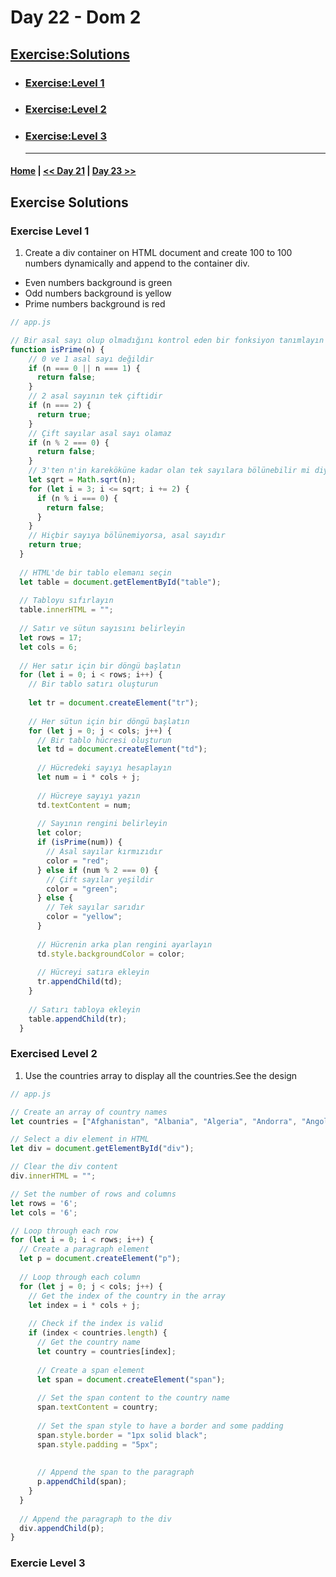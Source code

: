 
  # Day 22  - Dom 2
 

## [Exercise:Solutions](#exercise-solutions)

- ### [Exercise:Level 1](#exercises-level-1)
- ### [Exercise:Level 2](#exercises-level-2)
- ### [Exercise:Level 3](#exercises-level-3) <hr>


 #### [Home](../README.md) | [<< Day 21](./21_day_DOM.md) | [Day 23 >>](./23_day_event.md)

## Exercise Solutions

### Exercise Level 1

1. Create a div container on HTML document and create 100 to 100 numbers dynamically and append to the container div.
- Even numbers background is green
- Odd numbers background is yellow
- Prime numbers background is red

```js
// app.js

// Bir asal sayı olup olmadığını kontrol eden bir fonksiyon tanımlayın
function isPrime(n) {
    // 0 ve 1 asal sayı değildir
    if (n === 0 || n === 1) {
      return false;
    }
    // 2 asal sayının tek çiftidir
    if (n === 2) {
      return true;
    }
    // Çift sayılar asal sayı olamaz
    if (n % 2 === 0) {
      return false;
    }
    // 3'ten n'in kareköküne kadar olan tek sayılara bölünebilir mi diye bakın
    let sqrt = Math.sqrt(n);
    for (let i = 3; i <= sqrt; i += 2) {
      if (n % i === 0) {
        return false;
      }
    }
    // Hiçbir sayıya bölünemiyorsa, asal sayıdır
    return true;
  }
  
  // HTML'de bir tablo elemanı seçin
  let table = document.getElementById("table");
  
  // Tabloyu sıfırlayın
  table.innerHTML = "";
  
  // Satır ve sütun sayısını belirleyin
  let rows = 17;
  let cols = 6;
  
  // Her satır için bir döngü başlatın
  for (let i = 0; i < rows; i++) {
    // Bir tablo satırı oluşturun
    
    let tr = document.createElement("tr");
    
    // Her sütun için bir döngü başlatın
    for (let j = 0; j < cols; j++) {
      // Bir tablo hücresi oluşturun
      let td = document.createElement("td");
      
      // Hücredeki sayıyı hesaplayın
      let num = i * cols + j;
      
      // Hücreye sayıyı yazın
      td.textContent = num;
      
      // Sayının rengini belirleyin
      let color;
      if (isPrime(num)) {
        // Asal sayılar kırmızıdır
        color = "red";
      } else if (num % 2 === 0) {
        // Çift sayılar yeşildir
        color = "green";
      } else {
        // Tek sayılar sarıdır
        color = "yellow";
      }
      
      // Hücrenin arka plan rengini ayarlayın
      td.style.backgroundColor = color;
      
      // Hücreyi satıra ekleyin
      tr.appendChild(td);
    }
    
    // Satırı tabloya ekleyin
    table.appendChild(tr);  
  }
  ```

### Exercised Level 2

1. Use the countries array to display all the countries.See the design

```js
// app.js 

// Create an array of country names
let countries = ["Afghanistan", "Albania", "Algeria", "Andorra", "Angola", "Antigua and Barbuda", "Argentina", "Armenia", "Australia", "Austria", "Azerbaijan", "Bahamas", "Bahrain", "Bangladesh", "Barbados", "Belarus", "Belgium", "Belize", "Benin", "Bhutan", "Bolivia", "Bosnia and Herzegovina", "Botswana", "Brazil", "Brunei", "Bulgaria", "Burkina Faso", "Burundi", "Cambodia", "Cameroon"];

// Select a div element in HTML
let div = document.getElementById("div");

// Clear the div content
div.innerHTML = "";

// Set the number of rows and columns
let rows = '6';
let cols = '6';

// Loop through each row
for (let i = 0; i < rows; i++) {
  // Create a paragraph element
  let p = document.createElement("p");
  
  // Loop through each column
  for (let j = 0; j < cols; j++) {
    // Get the index of the country in the array
    let index = i * cols + j;
    
    // Check if the index is valid
    if (index < countries.length) {
      // Get the country name
      let country = countries[index];
      
      // Create a span element
      let span = document.createElement("span");
      
      // Set the span content to the country name
      span.textContent = country;
      
      // Set the span style to have a border and some padding
      span.style.border = "1px solid black";
      span.style.padding = "5px";
    
      
      // Append the span to the paragraph
      p.appendChild(span);
    }
  }
 
  // Append the paragraph to the div
  div.appendChild(p);
}
```

### Exercie Level 3